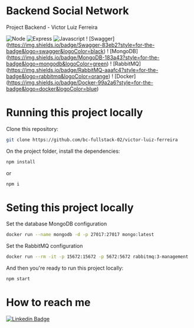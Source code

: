 # Backend Social Network
Project Backend - Victor Luiz Ferreira


![Node](https://img.shields.io/badge/Node.js-43853D?style=for-the-badge&logo=node.js&logoColor=white)
![Express](https://img.shields.io/badge/express.js-%23404d59.svg?style=for-the-badge&logo=express&logoColor=%2361DAFB)
![Javascript](https://img.shields.io/badge/JavaScript-323330?style=for-the-badge&logo=javascript&logoColor=F7DF1E)
! [Swagger] (https://img.shields.io/badge/Swagger-83eb2?style=for-the-badge&logo=swagger&logoColor=black)
! [MongoDB] (https://img.shields.io/badge/MongoDB-183a43?style=for-the-badge&logo=mongodb&logoColor=green)
! [RabbitMQ] (https://img.shields.io/badge/RabbitMQ-aaafc4?style=for-the-badge&logo=rabbitmq&logoColor=orange)
! [Docker] (https://img.shields.io/badge/Docker-99a2a6?style=for-the-badge&logo=docker&logoColor=blue)
# Running this project locally

Clone this repository:

```sh
git clone https://github.com/bc-fullstack-02/victor-luiz-ferreira
```

On the project folder, install the dependencies:

```sh
npm install
```

or 

```sh
npm i
```

# Seting this project locally

Set the database MongoDB configuration

```sh
docker run --name mongodb -d -p 27017:27017 mongo:latest
```

Set the RabbitMQ configuration

```sh
docker run --rm -it -p 15672:15672 -p 5672:5672 rabbitmq:3-management
```

And then you're ready to run this project locally:

```sh
npm start
```

# How to reach me

[![Linkedin Badge](https://img.shields.io/badge/-LinkedIn-blue?style=flat-square&logo=Linkedin&logoColor=white&link=https://www.linkedin.com/in/victor-luiz-ferreira-501637195/)](https://www.linkedin.com/in/victor-luiz-ferreira-501637195/)
